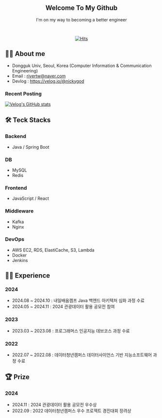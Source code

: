 <div align="center">

  
<h2> Welcome To My Github </h2> 
  
  I'm on my way to becoming a better engineer <br>
  
  
 <div align="center">
    <br>
   
[![Hits](https://hits.seeyoufarm.com/api/count/incr/badge.svg?url=https%3A%2F%2Fgithub.com%2Frivertw777%2Fhit-counter&count_bg=%2379C83D&title_bg=%23555555&icon=&icon_color=%23E7E7E7&title=hits&edge_flat=false)](https://hits.seeyoufarm.com)

</div>
  
</div>

## 🧑‍💻 About me
- Dongguk Univ, Seoul, Korea (Computer Information & Communication Engineering)
- Email : rivertw@naver.com
- Devlog : https://velog.io/@nickygod

### Recent Posting
[![Velog's GitHub stats](https://velog-readme-stats.vercel.app/api?name=nickygod)](https://velog.io/@nickygod)


## 🛠️ Teck Stacks
### Backend
- Java / Spring Boot

### DB
- MySQL
- Redis

### Frontend
- JavaScript / React 

### Middleware
- Kafka
- Nginx
  
### DevOps
- AWS EC2, RDS, ElastiCache, S3, Lambda
- Docker
- Jenkins

## 🏃‍♀️ Experience
### 2024
- 2024.08 ~ 2024.10 : 내일배움캠프 Java 백엔드 아키텍처 심화 과정 수료
- 2024.05 ~ 2024.11 : 2024 관광데이터 활용 공모전 참여
  
### 2023
- 2023.03 ~ 2023.08 : 프로그래머스 인공지능 데브코스 과정 수료

### 2022
- 2022.07 ~ 2022.08 : 데이터청년캠퍼스 데이터사이언스 기반 지능소프트웨어 과정 수료

## 🏆 Prize
### 2024
- 2024.11 : 2024 관광데이터 활용 공모전 우수상
- 2022.09 : 2022 데이터청년캠퍼스 우수 프로젝트 경진대회 장려상
